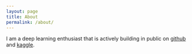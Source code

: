 ```yaml
---
layout: page
title: About
permalink: /about/
---
```


I am a deep learning enthusiast that is actively building in public on [github](https://github.com/chizkidd) and [kaggle](https://www.kaggle.com/chizkidd).

